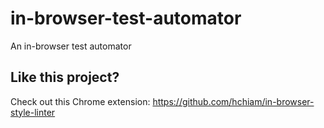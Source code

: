 # in-browser-test-automator

An in-browser test automator

## Like this project?

Check out this Chrome extension: https://github.com/hchiam/in-browser-style-linter
